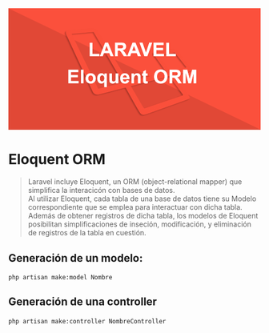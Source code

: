 <img src="imagenes/laravel-eloquent-orm.png">

# Eloquent ORM

> Laravel incluye Eloquent, un ORM (object-relational mapper) que simplifica la interacicón con bases de datos.  
> Al utilizar Eloquent, cada tabla de una base de datos tiene su Modelo correspondiente que se emplea para interactuar con dicha tabla.   
> Además de obtener registros de dicha tabla, los modelos de Eloquent posibilitan simplificaciones de inseción, modificación, y eliminación de registros de la tabla en cuestión.


## Generación de un modelo:
    php artisan make:model Nombre

## Generación de una controller
    php artisan make:controller NombreController

